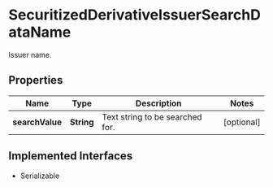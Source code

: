 

# SecuritizedDerivativeIssuerSearchDataName

Issuer name.

## Properties

Name | Type | Description | Notes
------------ | ------------- | ------------- | -------------
**searchValue** | **String** | Text string to be searched for. |  [optional]


## Implemented Interfaces

* Serializable



